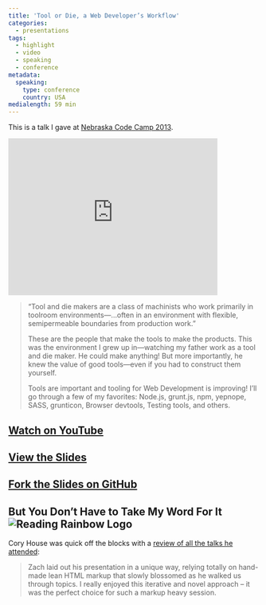```yaml
---
title: 'Tool or Die, a Web Developer’s Workflow'
categories:
  - presentations
tags:
  - highlight
  - video
  - speaking
  - conference
metadata:
  speaking:
    type: conference
    country: USA
medialength: 59 min
---
```


This is a talk I gave at [Nebraska Code Camp 2013](http://www.nebraskacodecamp.com/Sessions/6).

<div class="fluid-width-video-wrapper">
<iframe width="420" height="315" src="https://www.youtube.com/embed/NkVmhe-vvAo" frameborder="0" allowfullscreen></iframe>
</div>

> “Tool and die makers are a class of machinists who work primarily in toolroom environments—…often in an environment with flexible, semipermeable boundaries from production work.”
>
> These are the people that make the tools to make the products. This was the environment I grew up in—watching my father work as a tool and die maker. He could make anything! But more importantly, he knew the value of good tools—even if you had to construct them yourself.
>
> Tools are important and tooling for Web Development is improving! I’ll go through a few of my favorites: Node.js, grunt.js, npm, yepnope, SASS, grunticon, Browser devtools, Testing tools, and others.

## [Watch on YouTube](http://www.youtube.com/watch?v=NkVmhe-vvAo)
## [View the Slides](http://www.zachleat.com/toolordie/start-here.html)
## [Fork the Slides on GitHub](https://github.com/zachleat/ToolOrDie)
## But You Don’t Have to Take My Word For It ![Reading Rainbow Logo](/web/img/readingrainbow.png)

Cory House was quick off the blocks with a [review of all the talks he attended](http://www.bitnative.com/2013/03/17/nebraska-code-camp-2013-lessons-learned/):

> Zach laid out his presentation in a unique way, relying totally on hand-made lean HTML markup that slowly blossomed as he walked us through topics. I really enjoyed this iterative and novel approach – it was the perfect choice for such a markup heavy session.
